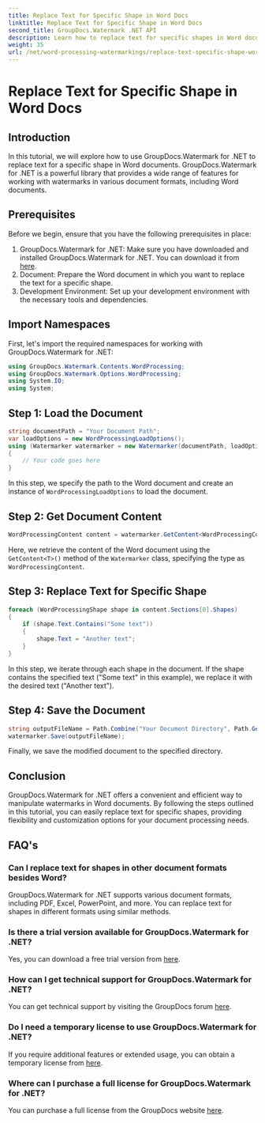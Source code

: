 ```yaml
---
title: Replace Text for Specific Shape in Word Docs
linktitle: Replace Text for Specific Shape in Word Docs
second_title: GroupDocs.Watermark .NET API
description: Learn how to replace text for specific shapes in Word documents using GroupDocs.Watermark for .NET. Follow our step-by-step tutorial.
weight: 35
url: /net/word-processing-watermarkings/replace-text-specific-shape-word-docs/
---
```


# Replace Text for Specific Shape in Word Docs

## Introduction
In this tutorial, we will explore how to use GroupDocs.Watermark for .NET to replace text for a specific shape in Word documents. GroupDocs.Watermark for .NET is a powerful library that provides a wide range of features for working with watermarks in various document formats, including Word documents.
## Prerequisites
Before we begin, ensure that you have the following prerequisites in place:
1. GroupDocs.Watermark for .NET: Make sure you have downloaded and installed GroupDocs.Watermark for .NET. You can download it from [here](https://releases.groupdocs.com/Watermark/net/).
2. Document: Prepare the Word document in which you want to replace the text for a specific shape.
3. Development Environment: Set up your development environment with the necessary tools and dependencies.

## Import Namespaces
First, let's import the required namespaces for working with GroupDocs.Watermark for .NET:
```csharp
using GroupDocs.Watermark.Contents.WordProcessing;
using GroupDocs.Watermark.Options.WordProcessing;
using System.IO;
using System;
```
## Step 1: Load the Document
```csharp
string documentPath = "Your Document Path";
var loadOptions = new WordProcessingLoadOptions();
using (Watermarker watermarker = new Watermarker(documentPath, loadOptions))
{
    // Your code goes here
}
```
In this step, we specify the path to the Word document and create an instance of `WordProcessingLoadOptions` to load the document.
## Step 2: Get Document Content
```csharp
WordProcessingContent content = watermarker.GetContent<WordProcessingContent>();
```
Here, we retrieve the content of the Word document using the `GetContent<T>()` method of the `Watermarker` class, specifying the type as `WordProcessingContent`.
## Step 3: Replace Text for Specific Shape
```csharp
foreach (WordProcessingShape shape in content.Sections[0].Shapes)
{
    if (shape.Text.Contains("Some text"))
    {
        shape.Text = "Another text";
    }
}
```
In this step, we iterate through each shape in the document. If the shape contains the specified text ("Some text" in this example), we replace it with the desired text ("Another text").
## Step 4: Save the Document
```csharp
string outputFileName = Path.Combine("Your Document Directory", Path.GetFileName(documentPath));
watermarker.Save(outputFileName);
```
Finally, we save the modified document to the specified directory.

## Conclusion
GroupDocs.Watermark for .NET offers a convenient and efficient way to manipulate watermarks in Word documents. By following the steps outlined in this tutorial, you can easily replace text for specific shapes, providing flexibility and customization options for your document processing needs.
## FAQ's
### Can I replace text for shapes in other document formats besides Word?
GroupDocs.Watermark for .NET supports various document formats, including PDF, Excel, PowerPoint, and more. You can replace text for shapes in different formats using similar methods.
### Is there a trial version available for GroupDocs.Watermark for .NET?
Yes, you can download a free trial version from [here](https://releases.groupdocs.com/).
### How can I get technical support for GroupDocs.Watermark for .NET?
You can get technical support by visiting the GroupDocs forum [here](https://forum.groupdocs.com/c/watermark/19).
### Do I need a temporary license to use GroupDocs.Watermark for .NET?
If you require additional features or extended usage, you can obtain a temporary license from [here](https://purchase.groupdocs.com/temporary-license/).
### Where can I purchase a full license for GroupDocs.Watermark for .NET?
You can purchase a full license from the GroupDocs website [here](https://purchase.groupdocs.com/buy).
